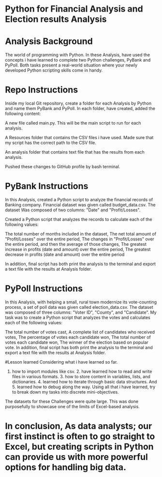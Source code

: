 # Python for Financial Analysis and Election results Analysis

# Analysis Background
The world of programming with Python. 
In these Analysis, have used the concepts i have learned to complete two Python challenges, 
PyBank and PyPoll. Both tasks present a real-world situation where your newly developed Python scripting skills come in handy.

# Repo Instructions
Inside my local Git repository, create a folder for each Analysis by Python and name them PyBank and PyPoll.
In each folder, have created, added the following content:

A new file called main.py. This will be the main script to run for each analysis.

A Resources folder that contains the CSV files i have used. Made sure that my script has the correct path to the CSV file.

An analysis folder that contains text file that has the results from each analysis.

Pushed these changes to GitHub profile by bash terminal.

# PyBank Instructions
In this Analysis, created a Python script to analyze the financial records of Banking company. 
Financial dataset was given called budget_data.csv. The dataset Was composed of two columns: "Date" and "Profit/Losses".

Created a Python script that analyzes the records to calculate each of the following values:

The total number of months included in the dataset,  The net total amount of "Profit/Losses" over the entire period,  The changes in "Profit/Losses" over the entire period, and then the average of those changes,  The greatest increase in profits (date and amount) over the entire period,  The greatest decrease in profits (date and amount) over the entire period

In addition, final script has both print the analysis to the terminal and export a text file with the results at Analysis folder.

# PyPoll Instructions
In this Analysis, with helping a small, rural town modernize its vote-counting process, a set of poll data was given called election_data.csv. 
The dataset was composed of three columns: "Voter ID", "County", and "Candidate". 
My task was to create a Python script that analyzes the votes and calculates each of the following values:

The total number of votes cast, A complete list of candidates who received votes, The percentage of votes each candidate won, The total number of votes each candidate won, The winner of the election based on popular vote. 
In addition, final script has both print the analysis to the terminal and export a text file with the results at Analysis folder.

#Lesson learned 
Considering what i have learned so far. 
1. how to import modules like csv. 2. have learned how to read and write files in various formats.
   3. how to store content in variables, lists, and dictionaries. 4. learned how to iterate through basic data structures. And 5. learned how to debug along the way. Using all that i have learned, try to break down my tasks into discrete mini-objectives.

The datasets for these Challenges were quite large. This was done purposefully to showcase one of the limits of Excel-based analysis. 

# In conclusion, As data analysts; our first instinct is often to go straight to Excel, but creating scripts in Python can provide us with more powerful options for handling big data. 
